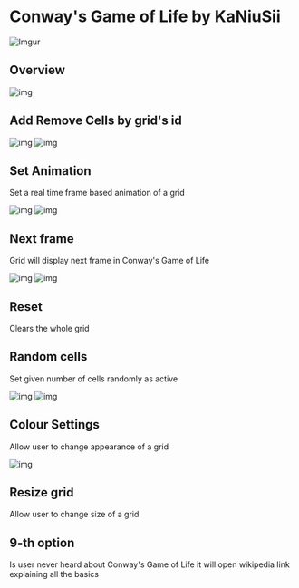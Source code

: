 # Conway's Game of Life by KaNiuSii
![Imgur](https://imgur.com/4KNQn5c)
## Overview
![img](https://i.imgur.com/l2EztEI.png)

## Add Remove Cells by grid's id

![img](https://i.imgur.com/nlv4cgq.png)
![img](https://i.imgur.com/chb9yY7.png)
## Set Animation

Set a real time frame based animation of a grid

![img](https://i.imgur.com/HjfON0E.png)
![img](https://i.imgur.com/oz9I0hV.png)
## Next frame

Grid will display next frame in Conway's Game of Life

![img](https://i.imgur.com/6vfxCgY.png)
![img](https://i.imgur.com/1ILssq5.png)
## Reset

Clears the whole grid

## Random cells

Set given number of cells randomly as active

![img](https://i.imgur.com/tZmcYtD.png)
![img](https://i.imgur.com/XS4aCRp.png)
## Colour Settings

Allow user to change appearance of a grid

![img](https://i.imgur.com/alas9B1.png)
## Resize grid

Allow user to change size of a grid

## 9-th option

Is user never heard about Conway's Game of Life it will open wikipedia link explaining all the basics
